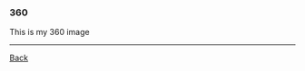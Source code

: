 ### 360

This is my 360 image
<script src="//360.vizor.io/scripts/embed.js" data-vizorurl="https://360.vizor.io/embed/v/k4lp" ></script>

***
[Back](https://913170290.github.io/)
